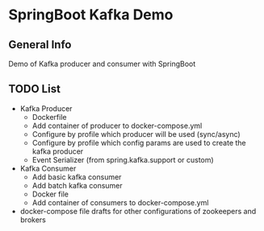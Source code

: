 # SpringBoot Kafka Demo

## General Info

Demo of Kafka producer and consumer with SpringBoot

## TODO List
- Kafka Producer
  - Dockerfile
  - Add container of producer to docker-compose.yml
  - Configure by profile which producer will be used (sync/async)
  - Configure by profile which config params are used to create the kafka producer
  - Event Serializer (from spring.kafka.support or custom)
- Kafka Consumer
  - Add basic kafka consumer
  - Add batch kafka consumer
  - Docker file
  - Add container of consumers to docker-compose.yml
- docker-compose file drafts for other configurations of zookeepers and brokers